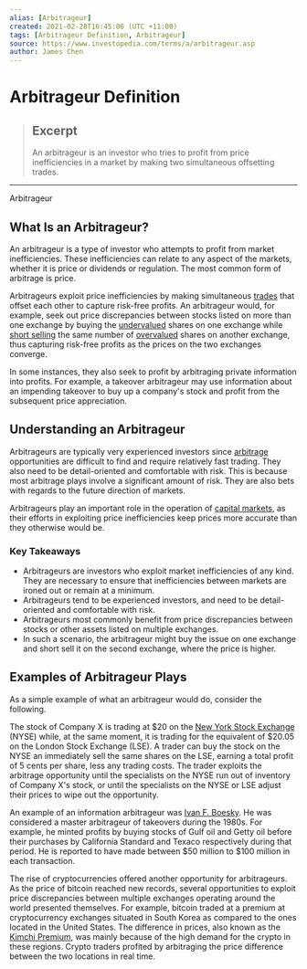 ```yaml
---
alias: [Arbitrageur]
created: 2021-02-28T16:45:06 (UTC +11:00)
tags: [Arbitrageur Definition, Arbitrageur]
source: https://www.investopedia.com/terms/a/arbitrageur.asp
author: James Chen
---
```


# Arbitrageur Definition

> ## Excerpt
> An arbitrageur is an investor who tries to profit from price inefficiencies in a market by making two simultaneous offsetting trades.

---

Arbitrageur
## What Is an Arbitrageur?

An arbitrageur is a type of investor who attempts to profit from market inefficiencies. These inefficiencies can relate to any aspect of the markets, whether it is price or dividends or regulation. The most common form of arbitrage is price.

Arbitrageurs exploit price inefficiencies by making simultaneous [trades](https://www.investopedia.com/terms/t/trade.asp) that offset each other to capture risk-free profits. An arbitrageur would, for example, seek out price discrepancies between stocks listed on more than one exchange by buying the [undervalued](https://www.investopedia.com/terms/u/undervalued.asp) shares on one exchange while [short selling](https://www.investopedia.com/terms/s/shortselling.asp) the same number of [overvalued](https://www.investopedia.com/terms/o/overvalued.asp) shares on another exchange, thus capturing risk-free profits as the prices on the two exchanges converge.

In some instances, they also seek to profit by arbitraging private information into profits. For example, a takeover arbitrageur may use information about an impending takeover to buy up a company's stock and profit from the subsequent price appreciation.

## Understanding an Arbitrageur

Arbitrageurs are typically very experienced investors since [arbitrage](https://www.investopedia.com/terms/a/arbitrage.asp) opportunities are difficult to find and require relatively fast trading. They also need to be detail-oriented and comfortable with risk. This is because most arbitrage plays involve a significant amount of risk. They are also bets with regards to the future direction of markets.

Arbitrageurs play an important role in the operation of [capital markets](https://www.investopedia.com/terms/c/capitalmarkets.asp), as their efforts in exploiting price inefficiencies keep prices more accurate than they otherwise would be.

### Key Takeaways

-   Arbitrageurs are investors who exploit market inefficiencies of any kind. They are necessary to ensure that inefficiencies between markets are ironed out or remain at a minimum.
-   Arbitrageurs tend to be experienced investors, and need to be detail-oriented and comfortable with risk.
-   Arbitrageurs most commonly benefit from price discrepancies between stocks or other assets listed on multiple exchanges.
-   In such a scenario, the arbitrageur might buy the issue on one exchange and short sell it on the second exchange, where the price is higher.

## Examples of Arbitrageur Plays

As a simple example of what an arbitrageur would do, consider the following.

The stock of Company X is trading at $20 on the [New York Stock Exchange](https://www.investopedia.com/terms/n/nyse.asp) (NYSE) while, at the same moment, it is trading for the equivalent of $20.05 on the London Stock Exchange (LSE). A trader can buy the stock on the NYSE an immediately sell the same shares on the LSE, earning a total profit of 5 cents per share, less any trading costs. The trader exploits the arbitrage opportunity until the specialists on the NYSE run out of inventory of Company X's stock, or until the specialists on the NYSE or LSE adjust their prices to wipe out the opportunity.

An example of an information arbitrageur was [Ivan F. Boesky](https://www.investopedia.com/terms/i/ivan-boesky.asp). He was considered a master arbitrageur of takeovers during the 1980s. For example, he minted profits by buying stocks of Gulf oil and Getty oil before their purchases by California Standard and Texaco respectively during that period. He is reported to have made between $50 million to $100 million in each transaction.

The rise of cryptocurrencies offered another opportunity for arbitrageurs. As the price of bitcoin reached new records, several opportunities to exploit price discrepancies between multiple exchanges operating around the world presented themselves. For example, bitcoin traded at a premium at cryptocurrency exchanges situated in South Korea as compared to the ones located in the United States. The difference in prices, also known as the [Kimchi Premium](https://www.investopedia.com/terms/k/kimchi-premium.asp), was mainly because of the high demand for the crypto in these regions. Crypto traders profited by arbitraging the price difference between the two locations in real time.
